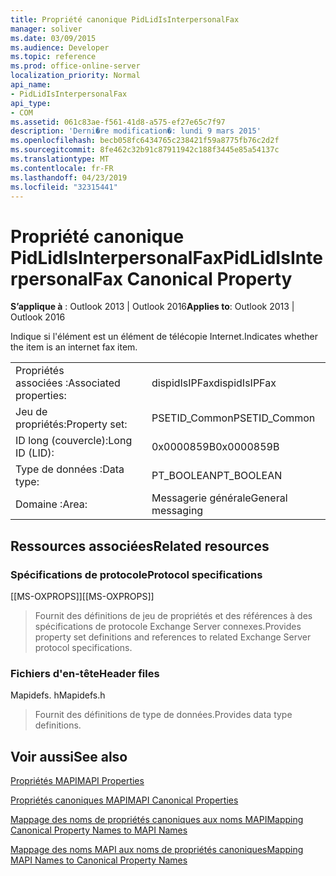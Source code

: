 ```yaml
---
title: Propriété canonique PidLidIsInterpersonalFax
manager: soliver
ms.date: 03/09/2015
ms.audience: Developer
ms.topic: reference
ms.prod: office-online-server
localization_priority: Normal
api_name:
- PidLidIsInterpersonalFax
api_type:
- COM
ms.assetid: 061c83ae-f561-41d8-a575-ef27e65c7f97
description: 'Derni�re modification�: lundi 9 mars 2015'
ms.openlocfilehash: becb058fc6434765c238421f59a8775fb76c2d2f
ms.sourcegitcommit: 8fe462c32b91c87911942c188f3445e85a54137c
ms.translationtype: MT
ms.contentlocale: fr-FR
ms.lasthandoff: 04/23/2019
ms.locfileid: "32315441"
---
```

# <a name="pidlidisinterpersonalfax-canonical-property"></a><span data-ttu-id="28ab3-103">Propriété canonique PidLidIsInterpersonalFax</span><span class="sxs-lookup"><span data-stu-id="28ab3-103">PidLidIsInterpersonalFax Canonical Property</span></span>

  
  
<span data-ttu-id="28ab3-104">**S’applique à** : Outlook 2013 | Outlook 2016</span><span class="sxs-lookup"><span data-stu-id="28ab3-104">**Applies to**: Outlook 2013 | Outlook 2016</span></span> 
  
<span data-ttu-id="28ab3-105">Indique si l'élément est un élément de télécopie Internet.</span><span class="sxs-lookup"><span data-stu-id="28ab3-105">Indicates whether the item is an internet fax item.</span></span>
  
|||
|:-----|:-----|
|<span data-ttu-id="28ab3-106">Propriétés associées :</span><span class="sxs-lookup"><span data-stu-id="28ab3-106">Associated properties:</span></span>  <br/> |<span data-ttu-id="28ab3-107">dispidIsIPFax</span><span class="sxs-lookup"><span data-stu-id="28ab3-107">dispidIsIPFax</span></span>  <br/> |
|<span data-ttu-id="28ab3-108">Jeu de propriétés:</span><span class="sxs-lookup"><span data-stu-id="28ab3-108">Property set:</span></span>  <br/> |<span data-ttu-id="28ab3-109">PSETID_Common</span><span class="sxs-lookup"><span data-stu-id="28ab3-109">PSETID_Common</span></span>  <br/> |
|<span data-ttu-id="28ab3-110">ID long (couvercle):</span><span class="sxs-lookup"><span data-stu-id="28ab3-110">Long ID (LID):</span></span>  <br/> |<span data-ttu-id="28ab3-111">0x0000859B</span><span class="sxs-lookup"><span data-stu-id="28ab3-111">0x0000859B</span></span>  <br/> |
|<span data-ttu-id="28ab3-112">Type de données :</span><span class="sxs-lookup"><span data-stu-id="28ab3-112">Data type:</span></span>  <br/> |<span data-ttu-id="28ab3-113">PT_BOOLEAN</span><span class="sxs-lookup"><span data-stu-id="28ab3-113">PT_BOOLEAN</span></span>  <br/> |
|<span data-ttu-id="28ab3-114">Domaine :</span><span class="sxs-lookup"><span data-stu-id="28ab3-114">Area:</span></span>  <br/> |<span data-ttu-id="28ab3-115">Messagerie générale</span><span class="sxs-lookup"><span data-stu-id="28ab3-115">General messaging</span></span>  <br/> |
   
## <a name="related-resources"></a><span data-ttu-id="28ab3-116">Ressources associées</span><span class="sxs-lookup"><span data-stu-id="28ab3-116">Related resources</span></span>

### <a name="protocol-specifications"></a><span data-ttu-id="28ab3-117">Spécifications de protocole</span><span class="sxs-lookup"><span data-stu-id="28ab3-117">Protocol specifications</span></span>

<span data-ttu-id="28ab3-118">[[MS-OXPROPS]]</span><span class="sxs-lookup"><span data-stu-id="28ab3-118">[[MS-OXPROPS]]</span></span> 
  
> <span data-ttu-id="28ab3-119">Fournit des définitions de jeu de propriétés et des références à des spécifications de protocole Exchange Server connexes.</span><span class="sxs-lookup"><span data-stu-id="28ab3-119">Provides property set definitions and references to related Exchange Server protocol specifications.</span></span>
    
### <a name="header-files"></a><span data-ttu-id="28ab3-120">Fichiers d'en-tête</span><span class="sxs-lookup"><span data-stu-id="28ab3-120">Header files</span></span>

<span data-ttu-id="28ab3-121">Mapidefs. h</span><span class="sxs-lookup"><span data-stu-id="28ab3-121">Mapidefs.h</span></span>
  
> <span data-ttu-id="28ab3-122">Fournit des définitions de type de données.</span><span class="sxs-lookup"><span data-stu-id="28ab3-122">Provides data type definitions.</span></span>
    
## <a name="see-also"></a><span data-ttu-id="28ab3-123">Voir aussi</span><span class="sxs-lookup"><span data-stu-id="28ab3-123">See also</span></span>



[<span data-ttu-id="28ab3-124">Propriétés MAPI</span><span class="sxs-lookup"><span data-stu-id="28ab3-124">MAPI Properties</span></span>](mapi-properties.md)
  
[<span data-ttu-id="28ab3-125">Propriétés canoniques MAPI</span><span class="sxs-lookup"><span data-stu-id="28ab3-125">MAPI Canonical Properties</span></span>](mapi-canonical-properties.md)
  
[<span data-ttu-id="28ab3-126">Mappage des noms de propriétés canoniques aux noms MAPI</span><span class="sxs-lookup"><span data-stu-id="28ab3-126">Mapping Canonical Property Names to MAPI Names</span></span>](mapping-canonical-property-names-to-mapi-names.md)
  
[<span data-ttu-id="28ab3-127">Mappage des noms MAPI aux noms de propriétés canoniques</span><span class="sxs-lookup"><span data-stu-id="28ab3-127">Mapping MAPI Names to Canonical Property Names</span></span>](mapping-mapi-names-to-canonical-property-names.md)

